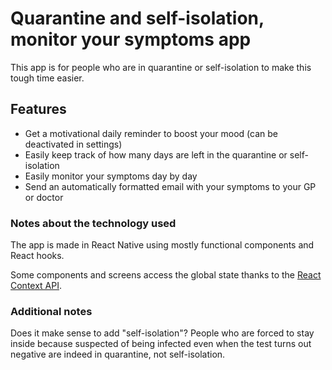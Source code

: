 # Quarantine and self-isolation, monitor your symptoms app

This app is for people who are in quarantine or self-isolation to make this tough time easier.

## Features
- Get a motivational daily reminder to boost your mood (can be deactivated in settings)
- Easily keep track of how many days are left in the quarantine or self-isolation
- Easily monitor your symptoms day by day
- Send an automatically formatted email with your symptoms to your GP or doctor


### Notes about the technology used
The app is made in React Native using mostly functional components and React hooks.

Some components and screens access the global state thanks to the [React Context API](https://reactjs.org/docs/context.html).


### Additional notes

Does it make sense to add "self-isolation"? People who are forced to stay inside because suspected of being infected even when the test turns out negative are indeed in quarantine, not self-isolation.